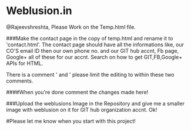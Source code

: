 # Weblusion.in

@Rajeevshreshta, Please Work on the Temp.html file. 

###Make the contact page in the copy of temp.html and rename it to 'contact.html'. The contact page should have all the informations like, our CO'S email ID then our own phone no. and our GIT hub accnt, Fb page, Google+ all of these for our accnt. Search on how to get GIT,FB,Google+ APIs for HTML.

There is a comment ' <!--START EDITING HERE--> and <!--STOP EDITING HERE--> ' please limit the editing to within these two comments. 

####When you're done comment the changes made here!

###Upload the weblusions Image in the Repository and give me a smaller image with weblusion on it for GIT hub organization accnt. Ok!


#Please let me know when you start with this project!
